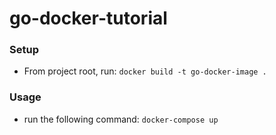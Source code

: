 # go-docker-tutorial

### Setup
* From project root, run: `docker build -t go-docker-image .`

### Usage
* run the following command: `docker-compose up`
